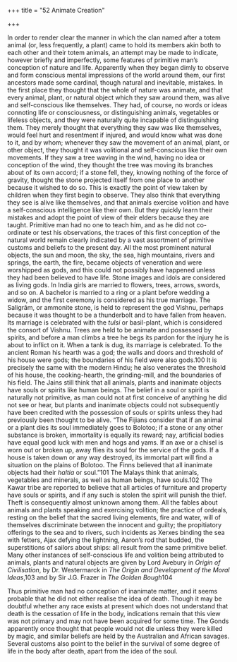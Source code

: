 +++
title = "52 Animate Creation"

+++

In order to render clear the manner in which the clan named after a totem animal \(or, less frequently, a plant\) came to hold its members akin both to each other and their totem animals, an attempt may be made to indicate, however briefly and imperfectly, some features of primitive man’s conception of nature and life. Apparently when they began dimly to observe and form conscious mental impressions of the world around them, our first ancestors made some cardinal, though natural and inevitable, mistakes. In the first place they thought that the whole of nature was animate, and that every animal, plant, or natural object which they saw around them, was alive and self-conscious like themselves. They had, of course, no words or ideas connoting life or consciousness, or distinguishing animals, vegetables or lifeless objects, and they were naturally quite incapable of distinguishing them. They merely thought that everything they saw was like themselves, would feel hurt and resentment if injured, and would know what was done to it, and by whom; whenever they saw the movement of an animal, plant, or other object, they thought it was volitional and self-conscious like their own movements. If they saw a tree waving in the wind, having no idea or conception of the wind, they thought the tree was moving its branches about of its own accord; if a stone fell, they, knowing nothing of the force of gravity, thought the stone projected itself from one place to another because it wished to do so. This is exactly the point of view taken by children when they first begin to observe. They also think that everything they see is alive like themselves, and that animals exercise volition and have a self-conscious intelligence like their own. But they quickly learn their mistakes and adopt the point of view of their elders because they are taught. Primitive man had no one to teach him, and as he did not co-ordinate or test his observations, the traces of this first conception of the natural world remain clearly indicated by a vast assortment of primitive customs and beliefs to the present day. All the most prominent natural objects, the sun and moon, the sky, the sea, high mountains, rivers and springs, the earth, the fire, became objects of veneration and were worshipped as gods, and this could not possibly have happened unless they had been believed to have life. Stone images and idols are considered as living gods. In India girls are married to flowers, trees, arrows, swords, and so on. A bachelor is married to a ring or a plant before wedding a widow, and the first ceremony is considered as his true marriage. The Saligrām, or ammonite stone, is held to represent the god Vishnu, perhaps because it was thought to be a thunderbolt and to have fallen from heaven. Its marriage is celebrated with the *tulsi* or basil-plant, which is considered the consort of Vishnu. Trees are held to be animate and possessed by spirits, and before a man climbs a tree he begs its pardon for the injury he is about to inflict on it. When a tank is dug, its marriage is celebrated. To the ancient Roman his hearth was a god; the walls and doors and threshold of his house were gods; the boundaries of his field were also gods.100 It is precisely the same with the modern Hindu; he also venerates the threshold of his house, the cooking-hearth, the grinding-mill, and the boundaries of his field. The Jains still think that all animals, plants and inanimate objects have souls or spirits like human beings. The belief in a soul or spirit is naturally not primitive, as man could not at first conceive of anything he did not see or hear, but plants and inanimate objects could not subsequently have been credited with the possession of souls or spirits unless they had previously been thought to be alive. “The Fijians consider that if an animal or a plant dies its soul immediately goes to Bolotoo; if a stone or any other substance is broken, immortality is equally its reward; nay, artificial bodies have equal good luck with men and hogs and yams. If an axe or a chisel is worn out or broken up, away flies its soul for the service of the gods. If a house is taken down or any way destroyed, its immortal part will find a situation on the plains of Bolotoo. The Finns believed that all inanimate objects had their *haltia* or soul.”101 The Malays think that animals, vegetables and minerals, as well as human beings, have souls.102 The Kawar tribe are reported to believe that all articles of furniture and property have souls or spirits, and if any such is stolen the spirit will punish the thief. Theft is consequently almost unknown among them. All the fables about animals and plants speaking and exercising volition; the practice of ordeals, resting on the belief that the sacred living elements, fire and water, will of themselves discriminate between the innocent and guilty; the propitiatory offerings to the sea and to rivers, such incidents as Xerxes binding the sea with fetters, Ajax defying the lightning, Aaron’s rod that budded, the superstitions of sailors about ships: all result from the same primitive belief. Many other instances of self-conscious life and volition being attributed to animals, plants and natural objects are given by Lord Avebury in *Origin of Civilisation*, by Dr. Westermarck in *The Origin and Development of the Moral Ideas*,103 and by Sir J.G. Frazer in *The Golden Bough*104 

Thus primitive man had no conception of inanimate matter, and it seems probable that he did not either realise the idea of death. Though it may be doubtful whether any race exists at present which does not understand that death is the cessation of life in the body, indications remain that this view was not primary and may not have been acquired for some time. The Gonds apparently once thought that people would not die unless they were killed by magic, and similar beliefs are held by the Australian and African savages. Several customs also point to the belief in the survival of some degree of life in the body after death, apart from the idea of the soul. 

